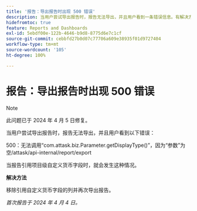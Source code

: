 ```yaml
---
title: '报告：导出报告时出现 500 错误'
description: 当用户尝试导出报告时，报告无法导出，并且用户看到一条错误信息。有解决方法可用。
hidefromtoc: true
feature: Reports and Dashboards
exl-id: 5ebdf00e-122b-4646-b9d8-8775d6e7c1cf
source-git-commit: cebbfd27b0d07c77706a609e38935f01d9727404
workflow-type: tm+mt
source-wordcount: '105'
ht-degree: 100%

---
```


# 报告：导出报告时出现 500 错误

>[!NOTE]
>
>此问题已于 2024 年 4 月 5 日修复。

当用户尝试导出报告时，报告无法导出，并且用户看到以下错误：

500：无法调用“com.attask.biz.Parameter.getDisplayType()”，因为“参数”为空/attask/api-internal/report/export

当报告引用项目级自定义货币字段时，就会发生这种情况。

**解决方法**

移除引用自定义货币字段的列并再次导出报告。

_首次报告于 2024 年 4 月 4 日。_
